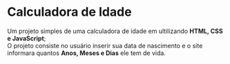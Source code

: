 # Calculadora de Idade

Um projeto simples de uma calculadora de idade em ultilizando <b>HTML, CSS e JavaScript</b>;
<br>
O projeto consiste no usuário inserir sua data de nascimento e o site informara quantos <b>Anos, Meses e Dias</b> ele tem de vida.